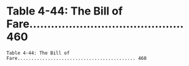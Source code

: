 # Table 4-44: The Bill of Fare........................................... 460

```
Table 4-44: The Bill of Fare........................................... 460
```
